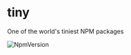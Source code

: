 # tiny

One of the world's tiniest NPM packages

![NpmVersion](https://img.shields.io/npm/v/npm.svg)
